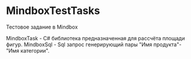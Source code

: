# MindboxTestTasks
Тестовое задание в Mindbox

MindboxTask - C# библиотека предназначенная для рассчёта площади фигур.
MindboxSql - Sql запрос генерирующий пары "Имя продукта"-"Имя категории".
